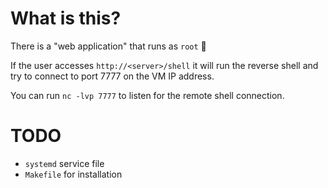 # What is this?

There is a "web application" that runs as `root` :facepalm:

If the user accesses `http://<server>/shell` it will run the reverse shell and try to connect to port 7777 on the VM IP address.

You can run `nc -lvp 7777` to listen for the remote shell connection.

# TODO
- `systemd` service file
- `Makefile` for installation

